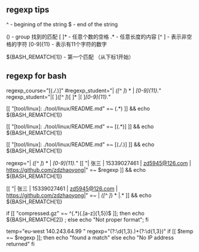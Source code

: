 ## regexp tips

^                       - begining of the string
$                       - end of the string

()                      - group 找到的匹配
[ ]*                    - 任意个数的空格
.*                      - 任意长度的内容
[^ ]                    - 表示非空格的字符
[0-9]{11}               - 表示有11个字符的数字

${BASH_REMATCH[1]}      - 第一个匹配 （从下标1开始）



## regexp for bash

regexp_course="\[(.*/.*)\]"
#regexp_student="\| *([^ ]*) * \| *[0-9]{11}.*"
regexp_student="\|[ ]*([^ ]*)[ ]* \|[ ]*[0-9]{11}.*"
    


[[ "[tool/linux]: ./tool/linux/README.md" =~ (.*) ]] && echo ${BASH_REMATCH[1]}

[[ "[tool/linux]: ./tool/linux/README.md" =~ \[(.*)\] ]] && echo ${BASH_REMATCH[1]}

[[ "[tool/linux]: ./tool/linux/README.md" =~ \[(.*/.*)\] ]] && echo ${BASH_REMATCH[1]}


regexp="\| *([^ ]*) * \| *[0-9]{11}.*"
[[ "| 张三      | 15339027461  | zd5945@126.com  | https://github.com/zdzhaoyong|" =~ $regexp ]] && echo ${BASH_REMATCH[1]}

[[ "| 张三      | 15339027461  | zd5945@126.com  | https://github.com/zdzhaoyong|" =~ \| *([^ ]*) * \|.* ]] && echo ${BASH_REMATCH[1]}



if [[ "compressed.gz" =~ ^(.*)(\.[a-z]{1,5})$ ]]; 
then 
  echo ${BASH_REMATCH[2]} ; 
else 
  echo "Not proper format"; 
fi


temp="eu-west                       140.243.64.99            "
regexp="(?:\d{1,3}\.)+(?:\d{1,3})"
if [[ $temp =~ $regexp ]]; then
  echo "found a match"
else
  echo "No IP address returned"
fi
